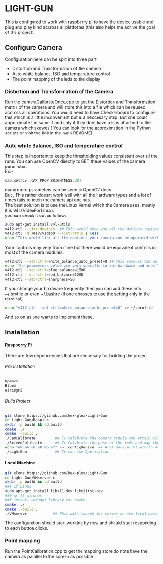 # LIGHT-GUN
This is configured to work with raspberry pi to have the device usable and plug and play kind accross all platforms (this also helps me achive the goal of the project).

## Configure Camera
Configuration here can be split into three part
- Distortion and Transformation of the camera
- Auto white balance, ISO and temperature control
- The point mapping of the leds to the display

### Distortion and Transformation of the Camera
Run the cameraCalibrateOnce.cpp to get the Distortion and Transformation matrix of the camera and will store this into a file which can be reused accross all operations. You would need to have Checkerboard to configure this which is a little inconvenient but is a neccesary step. But one could approximate the same if and only if they dont have a lens attached to the camera which skewes ( You can look for the approximation in the Python scripts or visit the link in the main README).
### Auto white Balance, ISO and temperature control
This step is important to keep the thresholding values consistent over all the runs. You can use OpenCV directly to SET these values of the camera parameter.<br/>
Ex:- <br/>
```C++
cap.set(cv::CAP_PROP_BRIGHTNESS,20);
```
many more parameters can be seen in OpenCV docs<br/>
But , This rather doesnt work well with all the hardware types and a lot of times fails to fetch the camera api one has.<br/>
The best solution is to use the Linux Kernel which the Camera uses, mostly it is V4L(VideoForLinux).<br/>
you can check it out as follows

```bash
sudo apt-get install v4l-utils
v4l2-ctl --list-devices  ## This would show you all the devices registered under the api
v4l2-ctl -d /dev/video0 --list-ctrls | less
echo "This would list all the controls your camera can be operated with."
```
Your controls may very from mine but there would be equivalent controls in most of the camera modules.
```bash
v4l2-ctl --set-ctrl=white_balance_auto_preset=0 ## This removes the auto configuration of white Balance
echo "The parameters below are very specific to the hardware and ones liking and doesnt make any major impact"
v4l2-ctl --set-ctrl=blue_balance=1500
v4l2-ctl --set-ctrl=red_balance=1200
v4l2-ctl --set-ctrl=sharpness=50
```
If you change your hardware frequently then you can add these into ~/.profile or even ~/.bashrc (if one chooses to use the setting only in the terminal)
```bash
echo "v4l2-ctl --set-ctrl=white_balance_auto_preset=0" >> ~/.profile
```
And so on as one wants to implement these.

## Installation
#### Raspberry Pi
There are few dependencies that are neccesary for building the project.
###### Pre Installation
```bash
Opencv
Bluez
WiringPi
```
###### Build Project
``` bash
git clone https://github.com/hex-plex/Light-Gun
cd Light-Gun/Raspi-c
mkdir -p build && cd build
cmake ../
cmake --build .
./CamCalibrate         ## To calibrate the camera module and attain its distcoeff and camera matrix
./ScreenCalibrate      ## To Calibrate the pose of the leds and map them with edges of display
echo "e9:eb:d6:a8:0b:af" >> .configDevice  ## Host devices bluetooth Address to connect.
./LightGun             ## To run the Application
```
#### Local Machine
``` bash
git clone https://github.com/hex-plex/Light-Gun
cd Light-Gun/VMserver-c
mkdir -p build && cd build
### If Linux
sudo apt-get install libx11-dev libx11tst-dev
### or If windows
### install autogui library for cmake.
cmake ../
cmake --build .
./VMserver            ## This will launch the server on the local host
```
The configuration should start working by now and should start responding to each button clicks.
### Point mapping
Run the PointCalibration.cpp to get the mapping store do note have the camera as parallel to the screen as possible .
